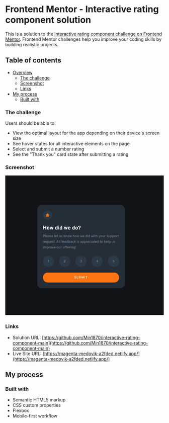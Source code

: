 # Frontend Mentor - Interactive rating component solution

This is a solution to the [Interactive rating component challenge on Frontend Mentor](https://www.frontendmentor.io/challenges/interactive-rating-component-koxpeBUmI). Frontend Mentor challenges help you improve your coding skills by building realistic projects. 

## Table of contents

- [Overview](#overview)
  - [The challenge](#the-challenge)
  - [Screenshot](#screenshot)
  - [Links](#links)
- [My process](#my-process)
  - [Built with](#built-with)





### The challenge

Users should be able to:

- View the optimal layout for the app depending on their device's screen size
- See hover states for all interactive elements on the page
- Select and submit a number rating
- See the "Thank you" card state after submitting a rating

### Screenshot

![](./image.png)


### Links

- Solution URL: [https://github.com/Min1870/interactive-rating-component-main](https://github.com/Min1870/interactive-rating-component-main)
- Live Site URL: [https://magenta-medovik-a2fded.netlify.app/](https://magenta-medovik-a2fded.netlify.app/)

## My process

### Built with

- Semantic HTML5 markup
- CSS custom properties
- Flexbox
- Mobile-first workflow





